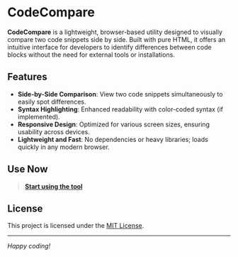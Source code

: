 # CodeCompare

**CodeCompare** is a lightweight, browser-based utility designed to visually compare two code snippets side by side. Built with pure HTML, it offers an intuitive interface for developers to identify differences between code blocks without the need for external tools or installations.

## Features

- **Side-by-Side Comparison**: View two code snippets simultaneously to easily spot differences.
- **Syntax Highlighting**: Enhanced readability with color-coded syntax (if implemented).
- **Responsive Design**: Optimized for various screen sizes, ensuring usability across devices.
- **Lightweight and Fast**: No dependencies or heavy libraries; loads quickly in any modern browser.

## Use Now

> **[Start using the tool](https://geekneuron.github.io/CodeCompare)**

## License

This project is licensed under the [MIT License](LICENSE).

---

*Happy coding!*
